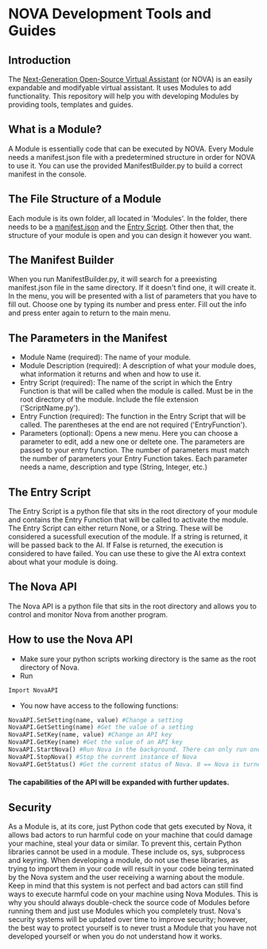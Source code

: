 # NOVA Development Tools and Guides

## Introduction
The [Next-Generation Open-Source Virtual Assistant](https://github.com/00Julian00/Nova.git) (or NOVA) is an easily expandable and modifyable virtual assistant. It uses Modules to add functionality. This repository will help you with developing Modules by providing tools, templates and guides.

## What is a Module?
A Module is essentially code that can be executed by NOVA. Every Module needs a manifest.json file with a predetermined structure in order for NOVA to use it. You can use the provided ManifestBuilder.py to build a correct manifest in the console.

## The File Structure of a Module
Each module is its own folder, all located in 'Modules'. In the folder, there needs to be a [manifest.json](#the-manifest-builder) and the [Entry Script](#the-entry-script). Other then that, the structure of your module is open and you can design it however you want.

## The Manifest Builder
When you run ManifestBuilder.py, it will search for a preexisting manifest.json file in the same directory. If it doesn't find one, it will create it. In the menu, you will be presented with a list of parameters that you have to fill out. Choose one by typing its number and press enter. Fill out the info and press enter again to return to the main menu.

## The Parameters in the Manifest
- Module Name (required): The name of your module.
- Module Description (required): A description of what your module does, what information it returns and when and how to use it.
- Entry Script (required): The name of the script in which the Entry Function is that will be called when the module is called. Must be in the root directory of the module. Include the file extension ('ScriptName.py').
- Entry Function (required): The function in the Entry Script that will be called. The parentheses at the end are not required ('EntryFunction').
- Parameters (optional): Opens a new menu. Here you can choose a parameter to edit, add a new one or deltete one. The parameters are passed to your entry function. The number of parameters must match the number of parameters your Entry Function takes. Each parameter needs a name, description and type (String, Integer, etc.)

## The Entry Script
The Entry Script is a python file that sits in the root directory of your module and contains the Entry Function that will be called to activate the module. The Entry Script can either return None, or a String. These will be considered a sucessfull execution of the module. If a string is returned, it will be passed back to the AI. If False is returned, the execution is considered to have failed. You can use these to give the AI extra context about what your module is doing.

## The Nova API
The Nova API is a python file that sits in the root directory and allows you to control and monitor Nova from another program.

## How to use the Nova API
- Make sure your python scripts working directory is the same as the root directory of Nova.
- Run
```py
Import NovaAPI
```
- You now have access to the following functions:
```py
NovaAPI.SetSetting(name, value) #Change a setting
NovaAPI.GetSetting(name) #Get the value of a setting
NovaAPI.SetKey(name, value) #Change an API key
NovaAPI.GetKey(name) #Get the value of an API key
NovaAPI.StartNova() #Run Nova in the background. There can only run one instance of Nova at once. Starting a new instance will stop the old one.
NovaAPI.StopNova() #Stop the current instance of Nova
NovaAPI.GetStatus() #Get the current status of Nova. 0 == Nova is turned off, 1 == Nova is turned on, 2 == Nova is currently starting
```
#### The capabilities of the API will be expanded with further updates.

## Security
As a Module is, at its core, just Python code that gets executed by Nova, it allows bad actors to run harmful code on your machine that could damage your machine, steal your data or similar. To prevent this, certain Python libraries cannot be used in a module. These include os, sys, subprocess and keyring. When developing a module, do not use these libraries, as trying to import them in your code will result in your code being terminated by the Nova system and the user receiving a warning about the module. Keep in mind that this system is not perfect and bad actors can still find ways to execute harmful code on your machine using Nova Modules. This is why you should always double-check the source code of Modules before running them and just use Modules which you completely trust. Nova's security systems will be updated over time to improve security; however, the best way to protect yourself is to never trust a Module that you have not developed yourself or when you do not understand how it works.
